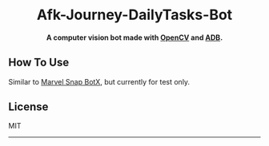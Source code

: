 <h1 align="center">
  <br>
  Afk-Journey-DailyTasks-Bot
  <br>
</h1>


<h4 align="center">A computer vision bot made with <a href="https://opencv.org/" target="_blank">OpenCV</a> and <a href="https://developer.android.com/studio/command-line/adb" target="_blank">ADB</a>.</h4>



## How To Use

Similar to [Marvel Snap BotX](https://github.com/AdriaGual/marvel-snap-bot), but currently for test only.


## License

MIT

---
